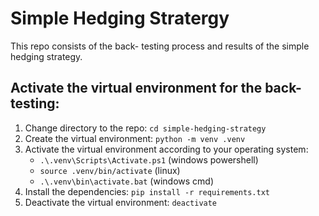 # Simple Hedging Stratergy
This repo consists of the back- testing  process and results of  the simple hedging strategy.

## Activate the virtual environment for the back-testing:
1. Change directory to the repo: `cd simple-hedging-strategy`
2. Create the virtual environment: `python -m venv .venv`
3. Activate the virtual environment according to your operating system: 
    * `.\.venv\Scripts\Activate.ps1` (windows powershell)
    * `source .venv/bin/activate` (linux)
    * `.\.venv\bin\activate.bat` (windows cmd)
4. Install the dependencies: `pip install -r requirements.txt`
5. Deactivate the virtual environment: `deactivate`

